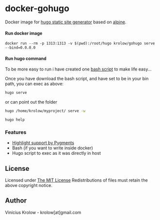 # docker-gohugo

Docker image for [hugo static site generator](http://gohugo.io) based on [alpine](http://www.alpinelinux.org/).

#### Run docker image
```
docker run --rm -p 1313:1313 -v $(pwd):/root/hugo krolow/gohugo serve --bind=0.0.0.0
```

#### Run hugo command
To be more easy to run i have created one [bash script](https://github.com/krolow/docker-gohugo/blob/master/hugo) to make life easy...

Once you have download the bash script, and have set to be in your bin path, you can exec as above:

```bash
hugo serve
```

or can point out the folder

```bash
hugo /home/krolow/myproject/ serve -w
```

```bash
hugo help
```

### Features

* [Highlight support by Pygments](https://gohugo.io/extras/highlighting/)
* Bash (if you want to write inside docker)
* Hugo script to exec as it was directly in host


## License

Licensed under [The MIT License](http://krolow.mit-license.org/)
Redistributions of files must retain the above copyright notice.

## Author

Vinícius Krolow - krolow[at]gmail.com

